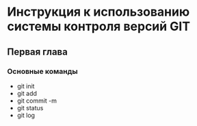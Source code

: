 # Инструкция к использованию системы контроля версий GIT
## Первая глава

### Основные команды

* git init
* git add
* git commit -m
* git status
* git log 


